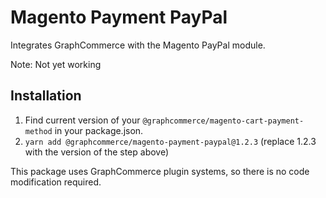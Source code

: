 # Magento Payment PayPal

Integrates GraphCommerce with the Magento PayPal module.

Note: Not yet working

## Installation

1. Find current version of your `@graphcommerce/magento-cart-payment-method` in
   your package.json.
2. `yarn add @graphcommerce/magento-payment-paypal@1.2.3` (replace 1.2.3 with
   the version of the step above)

This package uses GraphCommerce plugin systems, so there is no code modification
required.
